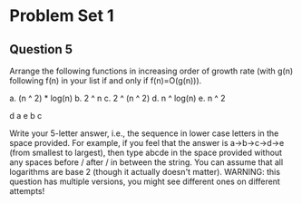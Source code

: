 # Problem Set 1

## Question 5

Arrange the following functions in increasing order of growth rate (with g(n) following f(n) in your list if and only if f(n)=O(g(n))).

a. (n ^ 2) * log(n)
b. 2 ^ n
c. 2 ^ (n ^ 2)
d. n ^ log(n)
e. n ^ 2

d a e b c

Write your 5-letter answer, i.e., the sequence in lower case letters in the space provided. For example, if you feel that the answer is a->b->c->d->e (from smallest to largest), then type abcde in the space provided without any spaces before / after / in between the string. You can assume that all logarithms are base 2 (though it actually doesn't matter). WARNING: this question has multiple versions, you might see different ones on different attempts!
